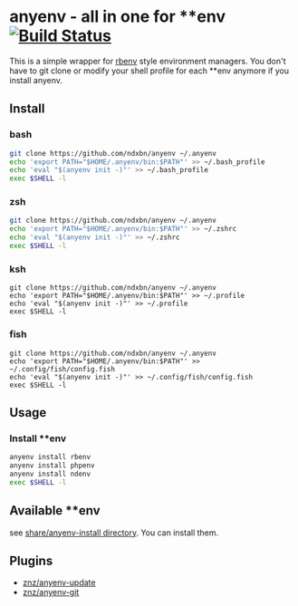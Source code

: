 # anyenv - all in one for \*\*env [![Build Status](https://travis-ci.org/ndxbn/anyenv.svg?branch=master)](https://travis-ci.org/ndxbn/anyenv)

This is a simple wrapper for [rbenv](https://github.com/sstephenson/rbenv) style environment managers.
You don't have to git clone or modify your shell profile for each \*\*env anymore if you install anyenv.

## Install

### bash

```bash
git clone https://github.com/ndxbn/anyenv ~/.anyenv
echo 'export PATH="$HOME/.anyenv/bin:$PATH"' >> ~/.bash_profile
echo 'eval "$(anyenv init -)"' >> ~/.bash_profile
exec $SHELL -l
```

### zsh

```zsh
git clone https://github.com/ndxbn/anyenv ~/.anyenv
echo 'export PATH="$HOME/.anyenv/bin:$PATH"' >> ~/.zshrc
echo 'eval "$(anyenv init -)"' >> ~/.zshrc
exec $SHELL -l
```

### ksh

```ksh
git clone https://github.com/ndxbn/anyenv ~/.anyenv
echo 'export PATH="$HOME/.anyenv/bin:$PATH"' >> ~/.profile
echo 'eval "$(anyenv init -)"' >> ~/.profile
exec $SHELL -l
```

### fish

```fish
git clone https://github.com/ndxbn/anyenv ~/.anyenv
echo 'export PATH="$HOME/.anyenv/bin:$PATH"' >> ~/.config/fish/config.fish
echo 'eval "$(anyenv init -)"' >> ~/.config/fish/config.fish
exec $SHELL -l
```


## Usage

### Install **env

```bash
anyenv install rbenv
anyenv install phpenv
anyenv install ndenv
exec $SHELL -l
```

## Available \*\*env
see [share/anyenv-install directory](./share/anyenv-install).
You can install them.

## Plugins

- [znz/anyenv-update](https://github.com/znz/anyenv-update)
- [znz/anyenv-git](https://github.com/znz/anyenv-git)
